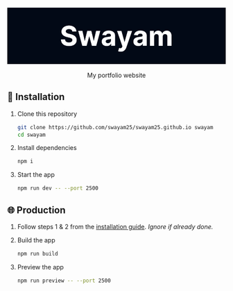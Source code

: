 <div align="center">

![Swayam](./assets/swayam.png)

My portfolio website

</div>

## 🚀 Installation

1. Clone this repository
    ```sh
    git clone https://github.com/swayam25/swayam25.github.io swayam
    cd swayam
    ```

2. Install dependencies
    ```sh
    npm i
    ```

3. Start the app
    ```sh
    npm run dev -- --port 2500
    ```

## 🌐 Production

1. Follow steps 1 & 2 from the [installation guide](#-installation). *Ignore if already done.*

2. Build the app
    ```sh
    npm run build
    ```

3. Preview the app
    ```sh
    npm run preview -- --port 2500
    ```
